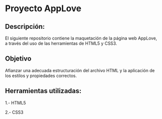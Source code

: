 # Proyecto AppLove


## Descripción:

El siguiente repositorio contiene la maquetación de la página web AppLove, a través del uso de las herramientas de HTML5 y CSS3.
    

## Objetivo

Afianzar una adecuada estructuración del archivo HTML y la aplicación de los estilos y propiedades correctos.


## Herramientas utilizadas:

1.- HTML5

2.- CSS3

